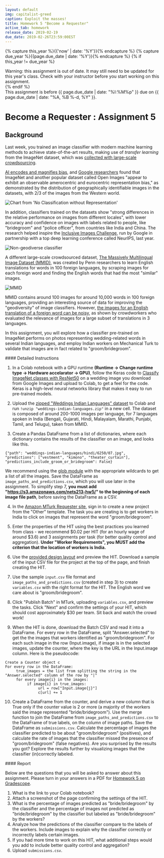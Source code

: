 ```yaml
---
layout: default
img: capitalist-greed
caption: Exploit the masses!
title: Homework 5 "Become a Requester"
active_tab: homework
release_date: 2019-02-19
due_date: 2019-02-26T23:59:00EST
---
```


<!-- Check whether the assignment is up to date -->
{% capture this_year %}{{'now' | date: '%Y'}}{% endcapture %}
{% capture due_year %}{{page.due_date | date: '%Y'}}{% endcapture %}
{% if this_year != due_year %} 
<div class="alert alert-danger">
Warning: this assignment is out of date.  It may still need to be updated for this year's class.  Check with your instructor before you start working on this assignment.
</div>
{% endif %}
<!-- End of check whether the assignment is up to date -->


<div class="alert alert-info">
This assignment is before {{ page.due_date | date: "%I:%M%p" }} due on {{ page.due_date | date: "%A, %B %-d, %Y" }}. 
</div>



Become a Requester<span class="text-muted"> : Assignment 5</span> 
=============================================================
## Background

Last week, you trained an image classifier with modern machine learning methods to achieve state-of-the-art results, making use of _transfer learning_ from the ImageNet dataset, which was [collected with large-scale crowdsourcing](http://image-net.org/tutorials/cvpr2015/crowdsourcing_slides.pdf). 

[AI encodes and magnifies bias](https://www.fast.ai/2019/01/29/five-scary-things/#bias), and [Google researchers](https://ai.google/research/pubs/pub46553) found that ImageNet and another popular dataset called Open Images "appear to exhibit an observable amerocentric and eurocentric representation bias," as demonstrated by the distribution of geographically identifiable images in the datasets, with 2/3 of the images from the Western world.

![Chart from 'No Classification without Representation'](https://www.groundai.com/media/arxiv_projects/161052/imagenet_pie_chart.png.750x0_q75_crop.jpg)

In addition, classifiers trained on the datasets show "strong differences in the relative performance on images from different locales", with lower accuracy and confidence on images with labels related to people, like "bridegroom" and "police officer", from countries like India and China. The research helped inspire the [Inclusive Images Challenge](https://ai.googleblog.com/2018/09/introducing-inclusive-images-competition.html), run by Google in partnership with a top deep learning conference called NeurIPS, last year.

![Non-geodiverse classifier](https://3.bp.blogspot.com/-2kC1S5aFftI/W5BN51YsLlI/AAAAAAAADTQ/zfBOHMA4kfQly_-ePkFrqyAAiWcuLiHEwCLcBGAs/s640/f1.png)

A different large-scale crowdsourced dataset, [The Massively Multilingual Image Dataset (MMID)](http://multilingual-images.org/), was created by Penn researchers to learn English translations for words in 100 foreign languages, by scraping images for each foreign word and finding the English words that had the most "similar" images.

![MMID](https://multilingual-images.org/resources/thumbnail_kucing-top5-cnn.png)

MMID contains around 100 images for around 10,000 words in 100 foreign languages, providing an interesting source of data for improving the "geodiversity" of image classifiers. However, [the images for an English translation of a foreign word can be noisy](http://aclweb.org/anthology/P18-1239), as shown by crowdworkers who evaluated the relevance of images for a large subset of translations in 3 languages.

In this assignment, you will explore how a classifier pre-trained on ImageNet performs on photos representing wedding-related words in several Indian languages, and employ Indian workers on Mechanical Turk to validate that images are in fact related to "groom/bridegroom".

<div class="panel panel-info">
<div class="panel-heading" markdown="1">
#### Detailed Instructions
</div>
<div class="panel-body" markdown="1">

1. In a Colab notebook with a GPU runtime **(Runtime -> Change runtime type -> Hardware accelarator -> GPU)**, follow the Keras code to [Classify ImageNet classes with ResNet50](https://keras.io/applications/#classify-imagenet-classes-with-resnet50) on a wedding image you download from Google Images and upload to Colab, to get a feel for the code. Keras is a high-level neural networks library that makes it easy to run pre-trained models.

2. Upload the [zipped "Weddings Indian Languages" dataset](https://drive.google.com/file/d/1ElHME-VAHg2NUJKQuD5uaQQ-fCgMrWBi/view?usp=sharing) to Colab and run `!unzip "weddings-indian-languages.zip"` in a new cell. The dataset is composed of around 200-1000 images per language, for 7 languages spoken in India (Bengali, Gujarati, Hindi, Malayalam, Marathi, Punjabi, Tamil, and Telugu), taken from MMID.

3. Create a Pandas DataFrame from a list of dictionaries, where each dictionary contains the results of the classifier on an image, and looks like this.

```
{"path": "weddings-indian-languages/hindi/6250/07.jpg",
"predictions": ["vestment", "kimono", "theater_curtain"],
"predictions_include_groom_or_bridegroom": False}
```

We recommend using the [glob module](https://docs.python.org/3/library/glob.html) with the appropriate wildcards to get a list of all the images. Save the DataFrame as `image_paths_and_predictions.csv`, which you will use later in the assignment. To simplify step 7, **you must add "https://s3.amazonaws.com/nets213-hw5/" to the beginning of each image file path**, before saving the DataFrame as a CSV.

4. In the [Amazon MTurk Requester site](https://requester.mturk.com/create/projects/new), sign in to create a new project from the "Other" template. The task you are creating is to get workers in India to click on images that represent the word "groom/bridegroom". 

5. Enter the properties of the HIT using the best practices you learned from class - we recommend $0.02 per HIT (for an hourly wage of around $3.6) and 3 assignments per task (for better quality control and aggregation). **Under "Worker Requirements", you MUST add the criterion that the location of workers is India.**

6. Use the [provided design layout](https://drive.google.com/file/d/1PHipJaHMhPPImSk-SJ8JKSdmhOLLgwnA/view?usp=sharing) and preview the HIT. Download a sample of the input CSV file for the project at the top of the page, and finish creating the HIT.

7. Use the sample `input.csv` file format and `image_paths_and_predictions.csv` (created in step 3) to create `variables.csv` with the right format for the HIT. The English word we care about is "groom/bridegroom".

8. Click "Publish Batch" in MTurk, uploading `variables.csv`, and preview the tasks. Click "Next" and confirm the settings of your HIT, which should cost approximately $30 per team. Sit back and watch the crowd work!

9. When the HIT is done, download the Batch CSV and read it into a DataFrame. For every row in the DataFrame, split "Answer.selected" to get the the images that workers identified as "groom/bridegroom". For each such image in the row (Input.image<number>), if image<number> is in the selected images, update the counter, where the key is the URL in the Input.image<number> column. Here is the pseudocode:
  
```
Create a Counter object c
For every row in the DataFrame:
     true_images = the list from splitting the string in the "Answer.selected" column of the row by "|"
     for every image{i} in the images:
          if image{i} in true_images:
               url = row["Input.image{j}"]
               c[url] += 1
```
  
10. Create a DataFrame from the counter, and derive a new column that is True only if the counter value is 2 or more (a majority of the workers said the image represented "bride/bridegroom"). Use the merge function to join the DataFrame from `image_paths_and_predictions.csv` to the DataFrame of true labels, on the column of image paths. Save the DataFrame as `submissions.csv`. Calculate the percentage of images the classifier predicted to be about "groom/bridegroom" (positives), and calculate the rate of images that the classifier missed the presence of "groom/bridegroom" (false negatives). Are you surprised by the results you got? Explore the results further by visualizing images that the classifier (in)correctly labeled.

</div>
</div>

<div class="panel panel-primary" id="questions">
<div class="panel-heading" markdown="1">
#### Report
</div>
<div class="panel-body" markdown="1">

Below are the questions that you will be asked to answer about this assignment. Please turn in your answers in a PDF for [Homework 5 on Gradescope]({{page.submission_link}}).

1. What is the link to your Colab notebook?
2. Attach a screenshot of the page confirming the settings of the HIT.
3. What is the percentage of images predicted as "bride/bridegroom" by the classifier and the percentage of images not predicted as "bride/bridegroom" by the classifier but labeled as "bride/bridegroom" by the workers?
4. Analyze how the predictions of the classifier compare to the labels of the workers. Include images to explain why the classifier correctly or incorrectly labels certain images. 
5. If you had more time to work on this HIT, what additional steps would you add to include better quality control and aggregation?
6. Upload `submissions.csv`.
</div>
</div>
